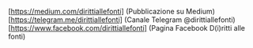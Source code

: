 [https://medium.com/dirittiallefonti] (Pubblicazione su Medium)
[https://telegram.me/dirittiallefonti] (Canale Telegram @dirittiallefonti)
[https://www.facebook.com/dirittiallefonti] (Pagina Facebook D(i)ritti alle fonti)
